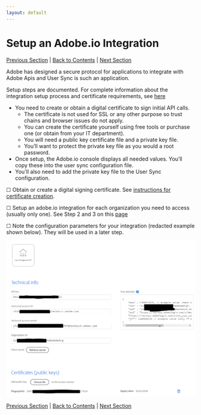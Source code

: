 ```yaml
---
layout: default
---
```


# Setup an Adobe.io Integration

[Previous Section](decide_deletion_policy.md) \| [Back to Contents](index.md) \| [Next Section](identify_server.md)

Adobe has designed a secure protocol for applications to integrate with Adobe Apis and User Sync is such an application.

Setup steps are documented.  For complete information about the integration setup process and certificate requirements, see [here](https://www.adobe.io/products/usermanagement/docs/setup)

- You need to create or obtain a digital certificate to sign initial API calls.
  - The certificate is not used for SSL or any other purpose so trust chains and browser issues do not apply.
  - You can create the certificate yourself using free tools or purchase one (or obtain from your IT department).
  - You will need a public key certificate file and a private key file.
  - You’ll want to protect the private key file as you would a root password.
- Once setup, the Adobe.io console displays all needed values.  You’ll copy these into the user sync configuration file.
- You'll also need to add the private key file to the User Sync configuration.

&#9744; Obtain or create a digital signing certificate.  See [instructions for certificate creation](https://www.adobe.io/apis/cloudplatform/usermanagement/docs/setup/createcert.html).

&#9744; Setup an adobe.io integration for each organization you need to access (usually only one).  See Step 2 and 3 on this [page](https://www.adobe.io/apis/cloudplatform/console/authentication/createcert.html)

&#9744; Note the configuration parameters for your integration (redacted example shown below).  They will be used in a later step.


![img](images/setup_adobe_io_data.png)


[Previous Section](decide_deletion_policy.md) \| [Back to Contents](index.md) \| [Next Section](identify_server.md)
